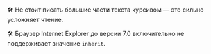🛠 Не стоит писать большие части текста курсивом — это сильно усложняет чтение.

🛠 Браузер Internet Explorer до версии 7.0 включительно не поддерживает значение `inherit`.

